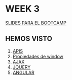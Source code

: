 <h1>WEEK 3</h1>

<a href="https://skylabcoders.github.io/bootcamp-julio2017/?full#132">SLIDES PARA EL BOOTCAMP</a>

<h2>HEMOS VISTO</h2>

<ol>
    <li><a href="https://github.com/jovihu10/skylab_bootcamp2017/blob/master/COURSE/week3/apis.md">APIS</a></li>
    <li><a href="https://github.com/jovihu10/skylab_bootcamp2017/blob/master/COURSE/week3/propiedades_window.md">Propiedades de window</a></li>
    <li><a href="">AJAX</a></li>
    <li><a href="https://github.com/jovihu10/skylab_bootcamp2017/blob/master/COURSE/week3/jquery.md">JQUERY</a></li>
    <li><a href="https://github.com/jovihu10/skylab_bootcamp2017/blob/master/COURSE/week3/angular/angular.md">ANGULAR</a></li>
</ol>